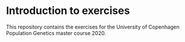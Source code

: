 # Introduction to exercises

This repository contains the exercises for the University of Copenhagen Population Genetics master course 2020.

